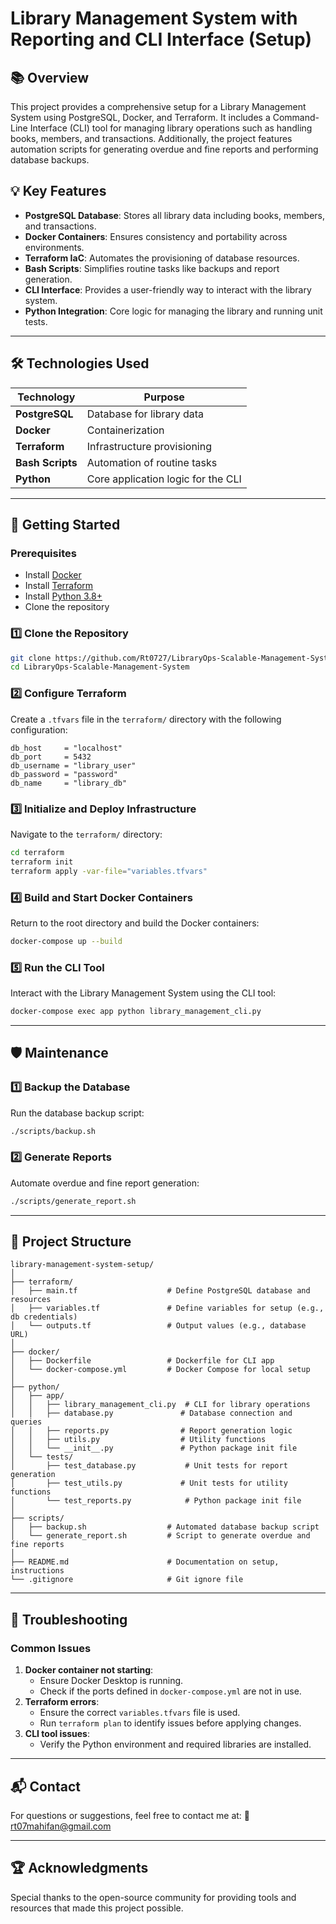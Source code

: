 # Library Management System with Reporting and CLI Interface (Setup)

## 📚 Overview
This project provides a comprehensive setup for a Library Management System using PostgreSQL, Docker, and Terraform. It includes a Command-Line Interface (CLI) tool for managing library operations such as handling books, members, and transactions. Additionally, the project features automation scripts for generating overdue and fine reports and performing database backups.

## 💡 Key Features
- **PostgreSQL Database**: Stores all library data including books, members, and transactions.
- **Docker Containers**: Ensures consistency and portability across environments.
- **Terraform IaC**: Automates the provisioning of database resources.
- **Bash Scripts**: Simplifies routine tasks like backups and report generation.
- **CLI Interface**: Provides a user-friendly way to interact with the library system.
- **Python Integration**: Core logic for managing the library and running unit tests.

---

## 🛠️ Technologies Used

| Technology        | Purpose                               |
|-------------------|---------------------------------------|
| **PostgreSQL**    | Database for library data            |
| **Docker**        | Containerization                     |
| **Terraform**     | Infrastructure provisioning          |
| **Bash Scripts**  | Automation of routine tasks          |
| **Python**        | Core application logic for the CLI   |

---

## 🚀 Getting Started

### Prerequisites
- Install [Docker](https://www.docker.com/get-started)
- Install [Terraform](https://developer.hashicorp.com/terraform/downloads)
- Install [Python 3.8+](https://www.python.org/downloads/)
- Clone the repository

### 1️⃣ Clone the Repository
```bash
git clone https://github.com/Rt0727/LibraryOps-Scalable-Management-System.git
cd LibraryOps-Scalable-Management-System
```

### 2️⃣ Configure Terraform
Create a `.tfvars` file in the `terraform/` directory with the following configuration:
```hcl
db_host     = "localhost"
db_port     = 5432
db_username = "library_user"
db_password = "password"
db_name     = "library_db"
```

### 3️⃣ Initialize and Deploy Infrastructure
Navigate to the `terraform/` directory:
```bash
cd terraform
terraform init
terraform apply -var-file="variables.tfvars"
```

### 4️⃣ Build and Start Docker Containers
Return to the root directory and build the Docker containers:
```bash
docker-compose up --build
```

### 5️⃣ Run the CLI Tool
Interact with the Library Management System using the CLI tool:
```bash
docker-compose exec app python library_management_cli.py
```

---

## 🛡️ Maintenance

### 1️⃣ Backup the Database
Run the database backup script:
```bash
./scripts/backup.sh
```

### 2️⃣ Generate Reports
Automate overdue and fine report generation:
```bash
./scripts/generate_report.sh
```

---

## 📝 Project Structure
```
library-management-system-setup/
│
├── terraform/
│   ├── main.tf                    # Define PostgreSQL database and resources
│   ├── variables.tf               # Define variables for setup (e.g., db credentials)
│   └── outputs.tf                 # Output values (e.g., database URL)
│
├── docker/
│   ├── Dockerfile                 # Dockerfile for CLI app
│   └── docker-compose.yml         # Docker Compose for local setup
│
├── python/
│   ├── app/
│   │   ├── library_management_cli.py  # CLI for library operations
│   │   ├── database.py               # Database connection and queries
│   │   ├── reports.py                # Report generation logic
│   │   ├── utils.py                  # Utility functions
│   │   └── __init__.py               # Python package init file
│   └── tests/
│       ├── test_database.py           # Unit tests for report generation
│       ├── test_utils.py             # Unit tests for utility functions
│       └── test_reports.py            # Python package init file
│
├── scripts/
│   ├── backup.sh                  # Automated database backup script
│   └── generate_report.sh         # Script to generate overdue and fine reports
│
├── README.md                      # Documentation on setup, instructions
└── .gitignore                     # Git ignore file
```

---

## 🔧 Troubleshooting

### Common Issues
1. **Docker container not starting**:
   - Ensure Docker Desktop is running.
   - Check if the ports defined in `docker-compose.yml` are not in use.
2. **Terraform errors**:
   - Ensure the correct `variables.tfvars` file is used.
   - Run `terraform plan` to identify issues before applying changes.
3. **CLI tool issues**:
   - Verify the Python environment and required libraries are installed.

---

## 📬 Contact
For questions or suggestions, feel free to contact me at:
📧 [rt07mahifan@gmail.com](mailto:rt07mahifan@gmail.com)

---

## 🏆 Acknowledgments
Special thanks to the open-source community for providing tools and resources that made this project possible.

